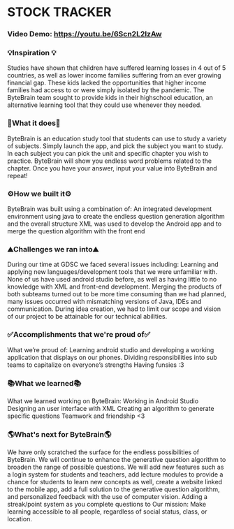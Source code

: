 # STOCK TRACKER
### Video Demo:  <https://youtu.be/6Scn2L2lzAw>

### 💡Inspiration 💡
Studies have shown that children have suffered learning losses in 4 out of 5 countries, as well as lower income families suffering from an ever growing financial gap. These kids lacked the opportunities that higher income families had access to or were simply isolated by the pandemic. The ByteBrain team sought to provide kids in their highschool education, an alternative learning tool that they could use whenever they needed.

### 🧠What it does🧠
ByteBrain is an education study tool that students can use to study a variety of subjects. Simply launch the app, and pick the subject you want to study. In each subject you can pick the unit and specific chapter you wish to practice. ByteBrain will show you endless word problems related to the chapter. Once you have your answer, input your value into ByteBrain and repeat!

### ⚙️How we built it⚙️
ByteBrain was built using a combination of:
An integrated development environment using java to create the endless question generation algorithm and the overall structure
XML was used to develop the Android app and to merge the question algorithm with the front end

### ⛰️Challenges we ran into⛰️
During our time at GDSC we faced several issues including:
Learning and applying new languages/development tools that we were unfamiliar with. None of us have used android studio before, as well as having little to no knowledge with XML and front-end development.
Merging the products of both subteams turned out to be more time consuming than we had planned, many issues occurred with mismatching versions of Java, IDEs and communication.
During idea creation, we had to limit our scope and vision of our project to be attainable for our technical abilities.

### ✅Accomplishments that we're proud of✅
What we’re proud of:
Learning android studio and developing a working application that displays on our phones.
Dividing responsibilities into sub teams to capitalize on everyone’s strengths
Having funsies :3

### 📚What we learned📚
What we learned working on ByteBrain:
Working in Android Studio
Designing an user interface with XML
Creating an algorithm to generate specific questions
Teamwork and friendship <3

### 🌎What's next for ByteBrain🌎
We have only scratched the surface for the endless possibilities of ByteBrain. We will continue to enhance the generative question algorithm to broaden the range of possible questions. We will add new features such as a login system for students and teachers, add lecture modules to provide a chance for students to learn new concepts as well, create a website linked to the mobile app, add a full solution to the generative question algorithm, and personalized feedback with the use of computer vision. Adding a streak/point system as you complete questions to Our mission: Make learning accessible to all people, regardless of social status, class, or location.

 
